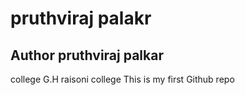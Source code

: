 # pruthviraj palakr
## Author pruthviraj palkar
college G.H raisoni college 
This is my first Github repo

